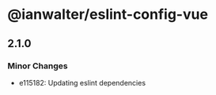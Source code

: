 # @ianwalter/eslint-config-vue

## 2.1.0
### Minor Changes

- e115182: Updating eslint dependencies
